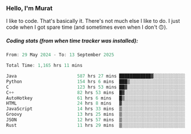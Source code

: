 ### Hello, I'm Murat

I like to code. That's basically it. There's not much else I like to do. I just code when I got spare time (and sometimes even when I don't 🙃).

##### Coding stats (from when time tracker was installed):
<!--START_SECTION:wakatime-->

```cpp
From: 29 May 2024 - To: 13 September 2025

Total Time: 1,165 hrs 11 mins

Java                       587 hrs 27 mins ████████████▓░░░░░░░░░░░░   50.12 %
Python                     154 hrs 6 mins  ███▒░░░░░░░░░░░░░░░░░░░░░   13.15 %
C                          123 hrs 53 mins ██▓░░░░░░░░░░░░░░░░░░░░░░   10.57 %
C++                        82 hrs 53 mins  █▓░░░░░░░░░░░░░░░░░░░░░░░   07.07 %
AutoHotkey                 61 hrs 6 mins   █▒░░░░░░░░░░░░░░░░░░░░░░░   05.21 %
HTML                       24 hrs 8 mins   ▓░░░░░░░░░░░░░░░░░░░░░░░░   02.06 %
JavaScript                 14 hrs 33 mins  ▒░░░░░░░░░░░░░░░░░░░░░░░░   01.24 %
Groovy                     13 hrs 25 mins  ▒░░░░░░░░░░░░░░░░░░░░░░░░   01.14 %
JSON                       12 hrs 57 mins  ▒░░░░░░░░░░░░░░░░░░░░░░░░   01.10 %
Rust                       11 hrs 29 mins  ▒░░░░░░░░░░░░░░░░░░░░░░░░   00.98 %
```

<!--END_SECTION:wakatime-->
